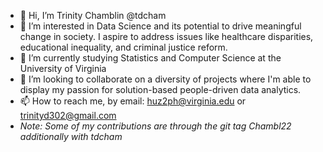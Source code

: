 - 👋 Hi, I’m Trinity Chamblin @tdcham 
- 👀 I’m interested in Data Science and its potential to drive meaningful change in society.
  I aspire to address issues like healthcare disparities, educational inequality, and criminal justice reform.
- 🌱 I’m currently studying Statistics and Computer Science at the University of Virginia
- 💞️ I’m looking to collaborate on a diversity of projects where I'm able to display my passion for solution-based people-driven data analytics.
- 📫 How to reach me, by email: huz2ph@virginia.edu or trinityd302@gmail.com
- *Note: Some of my contributions are through the git tag Chambl22 additionally with tdcham*

<!---
tdcham/tdcham is a ✨ special ✨ repository because its `README.md` (this file) appears on your GitHub profile.
You can click the Preview link to take a look at your changes.
--->
